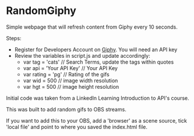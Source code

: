 # RandomGiphy
Simple webpage that will refresh content from Giphy every 10 seconds.

Steps:
 - Register for Developers Account on [Giphy](https://developers.giphy.com/docs/api/#quick-start-guide).  You will need an API key
 - Review the variables in script.js and update accordingly:
   - var tag = 'cats' // Search Terms, update the tags within quotes
   - var api = 'Your API Key' // Your API Key
   - var rating = 'pg' // Rating of the gifs
   - var wid = 500 // image width resolution
   - var hgt = 500 // image height resolution

Initial code was taken from a LinkedIn Learning Introduction to API's course.

This was built to add random gifs to OBS streams.

If you want to add this to your OBS, add a 'browser' as a scene source, tick 'local file' and point to where you saved the index.html file.
